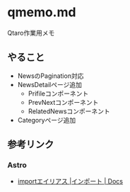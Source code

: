 # qmemo.md

Qtaro作業用メモ

## やること

- NewsのPagination対応
- NewsDetailページ追加
  - Prifileコンポーネント
  - PrevNextコンポーネント
  - RelatedNewsコンポーネント
- Categoryページ追加

## 参考リンク

### Astro

- [importエイリアス |インポート | Docs](https://docs.astro.build/ja/guides/imports/#import%E3%82%A8%E3%82%A4%E3%83%AA%E3%82%A2%E3%82%B9)
